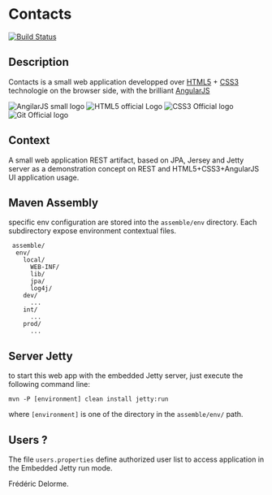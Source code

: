 # Contacts

[![Build Status](https://travis-ci.org/mcgivrer/contacts.png)](https://travis-ci.org/mcgivrer/contacts)

## Description

Contacts is a small web application developped over [HTML5](http://www.w3.org/html/wg/drafts/html/master/ "The official specification for HTML5 markup language from W3C") + [CSS3](http://www.w3.org/TR/2001/WD-css3-roadmap-20010523/ "The official specification for CSS3 from W3C") technologie on the browser side, with the brilliant [AngularJS](http://angularjs.org "The Google MVC approach for Javascript web client")

![AngilarJS small logo ](https://bitbucket.org/McGivrer/contacts/raw/d6ca04693697ced5d36447b98eaf6267bf3868c2/docs/images/64x64/angularjs_logo.png "Official AngularJS logo") 
![HTML5 official Logo](https://bitbucket.org/McGivrer/contacts/raw/d6ca04693697ced5d36447b98eaf6267bf3868c2/docs/images/64x64/html5_logo.png "Official HTML5 logo") 
![CSS3 Official logo](https://bitbucket.org/McGivrer/contacts/raw/d6ca04693697ced5d36447b98eaf6267bf3868c2/docs/images/64x64/css3_logo.png "Custom CSS3 logo") 
![Git Official logo](https://bitbucket.org/McGivrer/contacts/raw/d6ca04693697ced5d36447b98eaf6267bf3868c2/docs/images/64x64/git_logo.png "Official Git logo")
 
## Context

A small web application REST artifact, based on JPA, Jersey and Jetty server as a demonstration 
concept on REST and HTML5+CSS3+AngularJS UI application usage.

## Maven Assembly

specific env configuration are stored into the `assemble/env` directory. Each subdirectory expose environment contextual files.

     assemble/
      env/
        local/
      	  WEB-INF/
      	  lib/
          jpa/
          log4j/
        dev/
          ...
        int/
          ...
        prod/
          ...

## Server Jetty

to start this web app with the embedded Jetty server, just execute the following command line:

    mvn -P [environment] clean install jetty:run

where `[environment]` is one of the directory in the `assemble/env/` path.

## Users ?

The file `users.properties` define authorized user list to access application in the Embedded Jetty run mode.


Frédéric Delorme. 
